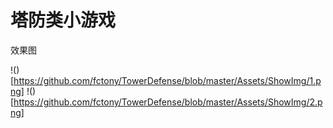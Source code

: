 # 塔防类小游戏

效果图

!()[https://github.com/fctony/TowerDefense/blob/master/Assets/ShowImg/1.png]
!()[https://github.com/fctony/TowerDefense/blob/master/Assets/ShowImg/2.png]
